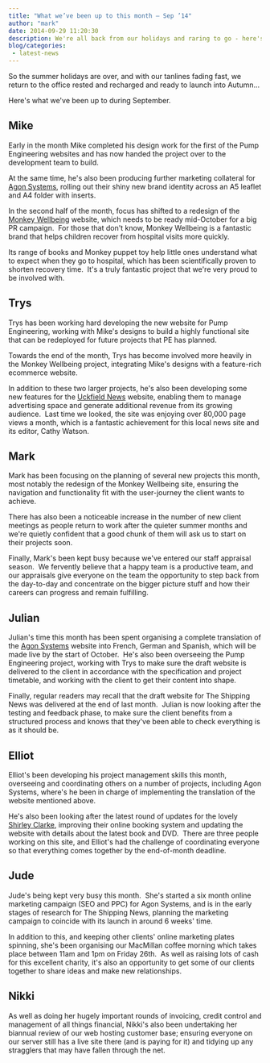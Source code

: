 ```yaml
---
title: "What we’ve been up to this month – Sep ’14"
author: "mark"
date: 2014-09-29 11:20:30
description: We're all back from our holidays and raring to go - here's what we've been up to this month
blog/categories: 
 - latest-news
---
```


So the summer holidays are over, and with our tanlines fading fast, we return to the office rested and recharged and ready to launch into Autumn...

Here's what we've been up to during September.

## Mike

Early in the month Mike completed his design work for the first of the Pump Engineering websites and has now handed the project over to the development team to build.

At the same time, he's also been producing further marketing collateral for [Agon Systems](http://www.agon-systems.com), rolling out their shiny new brand identity across an A5 leaflet and A4 folder with inserts.

In the second half of the month, focus has shifted to a redesign of the [Monkey Wellbeing](http://www.monkeywellbeing.com/) website, which needs to be ready mid-October for a big PR campaign.  For those that don't know, Monkey Wellbeing is a fantastic brand that helps children recover from hospital visits more quickly.

Its range of books and Monkey puppet toy help little ones understand what to expect when they go to hospital, which has been scientifically proven to shorten recovery time.  It's a truly fantastic project that we're very proud to be involved with.

## Trys

Trys has been working hard developing the new website for Pump Engineering, working with Mike's designs to build a highly functional site that can be redeployed for future projects that PE has planned.

Towards the end of the month, Trys has become involved more heavily in the Monkey Wellbeing project, integrating Mike's designs with a feature-rich ecommerce website.

In addition to these two larger projects, he's also been developing some new features for the [Uckfield News](http://www.uckfieldnews.com) website, enabling them to manage advertising space and generate additional revenue from its growing audience.  Last time we looked, the site was enjoying over 80,000 page views a month, which is a fantastic achievement for this local news site and its editor, Cathy Watson.

## Mark

Mark has been focusing on the planning of several new projects this month, most notably the redesign of the Monkey Wellbeing site, ensuring the navigation and functionality fit with the user-journey the client wants to achieve.

There has also been a noticeable increase in the number of new client meetings as people return to work after the quieter summer months and we're quietly confident that a good chunk of them will ask us to start on their projects soon.

Finally, Mark's been kept busy because we've entered our staff appraisal season.  We fervently believe that a happy team is a productive team, and our appraisals give everyone on the team the opportunity to step back from the day-to-day and concentrate on the bigger picture stuff and how their careers can progress and remain fulfilling.

## Julian

Julian's time this month has been spent organising a complete translation of the [Agon Systems](/created/agon-systems/) website into French, German and Spanish, which will be made live by the start of October.  He's also been overseeing the Pump Engineering project, working with Trys to make sure the draft website is delivered to the client in accordance with the specification and project timetable, and working with the client to get their content into shape.

Finally, regular readers may recall that the draft website for The Shipping News was delivered at the end of last month.  Julian is now looking after the testing and feedback phase, to make sure the client benefits from a structured process and knows that they've been able to check everything is as it should be.

## Elliot

Elliot's been developing his project management skills this month, overseeing and coordinating others on a number of projects, including Agon Systems, where's he been in charge of implementing the translation of the website mentioned above.

He's also been looking after the latest round of updates for the lovely [Shirley Clarke](http://www.shirleyclarke-education.org/), improving their online booking system and updating the website with details about the latest book and DVD.  There are three people working on this site, and Elliot's had the challenge of coordinating everyone so that everything comes together by the end-of-month deadline.

## Jude

Jude's being kept very busy this month.  She's started a six month online marketing campaign (SEO and PPC) for Agon Systems, and is in the early stages of research for The Shipping News, planning the marketing campaign to coincide with its launch in around 6 weeks' time.

In addition to this, and keeping other clients' online marketing plates spinning, she's been organising our MacMillan coffee morning which takes place between 11am and 1pm on Friday 26th.  As well as raising lots of cash for this excellent charity, it's also an opportunity to get some of our clients together to share ideas and make new relationships.

## Nikki

As well as doing her hugely important rounds of invoicing, credit control and management of all things financial, Nikki's also been undertaking her biannual review of our web hosting customer base; ensuring everyone on our server still has a live site there (and is paying for it) and tidying up any stragglers that may have fallen through the net.


